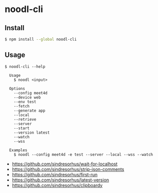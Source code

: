 # noodl-cli

## Install

```bash
$ npm install --global noodl-cli
```

## Usage

```
$ noodl-cli --help

  Usage
    $ noodl <input>

  Options
    --config meet4d
    --device web
    --env test
    --fetch
    --generate app
    --local
    --retrieve
    --server
    --start
    --version latest
    --watch
    --wss

  Examples
    $ noodl --config meet4d -e test --server --local --wss --watch
```

- https://github.com/sindresorhus/wait-for-localhost
- https://github.com/sindresorhus/strip-json-comments
- https://github.com/sindresorhus/first-run
- https://github.com/sindresorhus/latest-version
- https://github.com/sindresorhus/clipboardy
